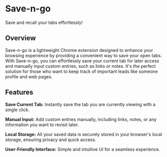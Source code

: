 # Save-n-go
Save and recall your tabs effortlessly!

## Overview
Save-n-go is a lightweight Chrome extension designed to enhance your browsing experience by providing a convenient way to save  your open tabs. With Save-n-go, you can effortlessly save your current tab for later access and manually input custom entries, such as links or notes. It's the perfect solution for those who want to keep track of important leads like someone profile and web pages.

## Features
**Save Current Tab:** Instantly save the tab you are currently viewing with a single click.

**Manual Input:** Add custom entries manually, including links, notes, or any information you want to revisit later.

**Local Storage:** All your saved data is securely stored in your browser's local storage, ensuring privacy and quick access.

**User-Friendly Interface:** Simple and intuitive UI for a seamless experience.
